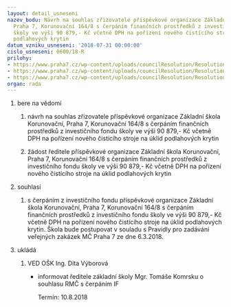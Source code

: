 ```yaml
---
layout: detail_usneseni
nazev_bodu: Návrh na souhlas zřizovatele příspěvkové organizace Základní škola Korunovační,
  Praha 7, Korunovační 164/8 s čerpáním finančních prostředků z investičního fondu
  školy ve výši 90 879,- Kč včetně DPH na pořízení nového čistícího stroje na úklid
  podlahových krytin
datum_vzniku_usneseni: '2018-07-31 00:00:00'
cislo_usneseni: 0600/18-R
prilohy:
- https://www.praha7.cz/wp-content/uploads/councilResolution/Resolutions/30140/export/1Duvodovazprava~380399.docx
- https://www.praha7.cz/wp-content/uploads/councilResolution/Resolutions/30140/export/2ZadostocerpaniIFZSKorunovacni~380398.pdf
- https://www.praha7.cz/wp-content/uploads/councilResolution/Resolutions/30140/export/export~380693.pdf
organ: rada
---
```

<ol id="urzList" class="urzList_view"><li class="urzClass1" id=""><span name="1">bere na vědomí</span><ol class="urzOlClass decimal "><li class="urzClass2" id="" style="text-align: left;"><span><p>návrh na souhlas zřizovatele příspěvkové organizace Základní škola Korunovační, Praha 7, Korunovační 164/8 s čerpáním finančních prostředků z investičního fondu školy ve výši 90 879,- Kč včetně DPH na pořízení nového čistícího stroje na úklid podlahových krytin</p></span></li><li class="urzClass2" id="" style="text-align: left;"><span><p>žádost ředitele příspěvkové organizace Základní škola Korunovační, Praha 7, Korunovační 164/8 s čerpáním finančních prostředků z investičního fondu školy ve výši 90 879,- Kč včetně DPH na pořízení nového čistícího stroje na úklid podlahových krytin<br></p></span></li></ol></li><li class="urzClass1" id=""><span name="26">souhlasí</span><ol class="urzOlClass decimal "><li class="urzClass2" id="" style="text-align: left;"><span><p>s čerpáním z investičního fondu příspěvkové organizace Základní škola Korunovační, Praha 7, Korunovační 164/8 s čerpáním finančních prostředků z investičního fondu školy ve výši 90 879,- Kč včetně DPH na pořízení nového čistícího stroje na úklid podlahových krytin. Škola bude postupovat v souladu s Pravidly pro zadávání veřejných zakázek MČ Praha 7 ze dne 6.3.2018.</p></span></li></ol></li><li class="urzClass1" id="urzUkoly"><span name="1">ukládá</span><ol class="urzOlClass"><li class="urzClass2"><span><p>VED OŠK Ing. Dita Výborová</p></span><ul class="urzUlClass"><li class="urzClass3"><span><p>informovat ředitele základní školy Mgr. Tomáše Komrsku o souhlasu RMČ s čerpáním IF</p></span><span class="urzUkolTermin">  Termín:&nbsp;10.8.2018</span></li></ul></li></ol></li></ol>
